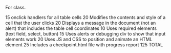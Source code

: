 For class.


15	onclick handlers for all table cells
20	Modifies the contents and style of a cell that the user clicks
20	Displays a message in the document (not an alert) that includes the table cell coordinates
10	Uses required elements (text field, select, button)
15	Uses alerts or debugging div to show that input elements work
20	Uses JS and CSS to position and animate an HTML element
25	Includes a checkpoint.html file with progress report
125	TOTAL

